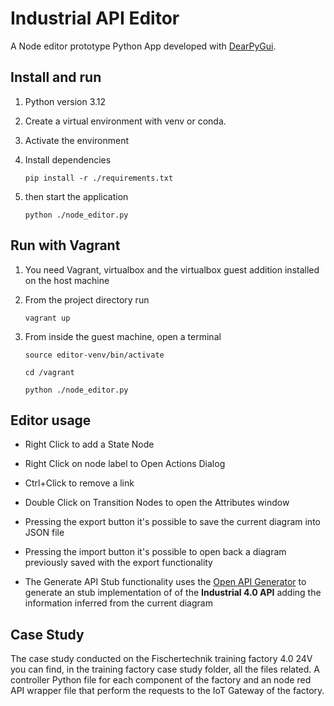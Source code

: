 # Industrial API Editor
A Node editor prototype Python App developed with [DearPyGui](https://github.com/hoffstadt/DearPyGui/tree/master).

## Install and run
1. Python version 3.12
2. Create a virtual environment with venv or conda.
3. Activate the environment
4. Install dependencies

    `pip install -r ./requirements.txt`

5. then start the application

    `python ./node_editor.py`

## Run with Vagrant

1. You need Vagrant, virtualbox and the virtualbox guest addition installed on the host machine

2. From the project directory run

    `vagrant up`

3. From inside the guest machine, open a terminal

    `source editor-venv/bin/activate`
    
    `cd /vagrant`

    `python ./node_editor.py`

## Editor usage

- Right Click to add a State Node

- Right Click on node label to Open Actions Dialog

- Ctrl+Click to remove a link

- Double Click on Transition Nodes to open the Attributes window

- Pressing the export button it's possible to save the current diagram into JSON file

- Pressing the import button it's possible to open back a diagram previously saved with the export functionality

- The Generate API Stub functionality uses the [Open API Generator](http://api.openapi-generator.tech/api/gen/servers) to generate an stub implementation of of the **Industrial 4.0 API** adding the information inferred from the current diagram

## Case Study 

The case study conducted on the Fischertechnik training factory 4.0 24V you can find, in the training factory case study folder, all the files related. A controller Python file for each component of the factory and an node red API wrapper file that perform the requests to the IoT Gateway of the factory.
